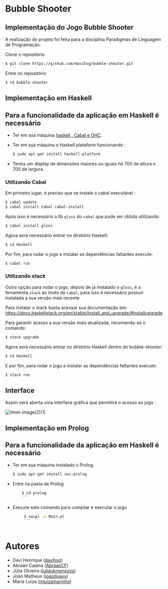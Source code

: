 # Bubble Shooter

## Implementação do Jogo Bubble Shooter

A realização do projeto foi feita para a disciplina Paradigmas de Linguagem de Programação.

Clone o repositório

```bash
$ git clone https://github.com/davihsg/bubble-shooter.git
```

Entre no repositório

```bash
$ cd bubble-shooter
```
## Implementação em Haskell

## Para a funcionalidade da aplicação em Haskell é necessário

- Ter em sua máquina [haskell , Cabal e GHC](https://www.haskell.org/downloads/).
- Ter em sua máquina o Haskell plataform funcionando :

    ```bash
    $ sudo apt-get install haskell-platform
    ```

- Tenha um display de dimensões maiores ou iguais há 700 de altura e 700 de largura.
  
### Utilizando Cabal
Em primeiro lugar, é preciso que se instale o cabal executável :

```bash
$ cabal update
$ cabal install Cabal cabal-install
```

Após isso é necessário a lib `gloss` do `cabal` que pode ser obtida utilizando:

```bash
$ cabal install gloss
```

Agora será necessário entrar no diretório Haskell:

```bash
$ cd Haskell
```

Por fim, para rodar o jogo e instalar as dependências faltantes execute:

```bash
$ cabal run
```

### Utilizando stack
Outra opção para rodar o jogo, depois de já instalado o `gloss`, é a ferramenta `stack` ao invés de `cabal`, para isso é necessário possuir instalada a sua versão mais recente.

Para instalar o stack basta acessar sua documentação em:
 https://docs.haskellstack.org/en/stable/install_and_upgrade/#installupgrade

Para garantir acesso a sua versão mais atualizada, recomenda-se o comando:

```bash
$ stack upgrade
```

Agora será necessário entrar no diretório Haskell dentro do bubble-shooter:

```bash
$ cd Haskell
```

E por fim, para rodar o jogo e instalar as dependências faltantes execute:
```bash
$ stack run
```

## Interface
Assim será aberta uma interface gráfica que permitirá o acesso ao jogo :

![Hnet-image(2)(1)](https://user-images.githubusercontent.com/84549704/156785878-bd6176ad-6795-4b9d-be4f-014574ac0998.gif)

## Implementação em Prolog

## Para a funcionalidade da aplicação em Haskell é necessário
  - Ter em sua máquina instalado o Prolog.

    ```bash
    $ sudo apt-get install swi-prolog
    ```

  - Entre na pasta de Prolog  

    ```bash
        $ cd prolog
        ```

 - Execute este comando para compilar e executar o jogo
  
   ```bash
        $ swipl -s Main.pl
        ```
        
# Autores

- Davi Henrique ([davihsg](https://github.com/davihsg))
- Abraão Caiana ([AbraaoCF](https://github.com/AbraaoCF))
- Júlia Oliveira ([juliaokmenezes](https://github.com/juliaokmenezes))
- João Matheus ([joaoduavy](https://github.com/joaoduavy))
- Maria Luiza ([mluizamarinho](https://github.com/mluizamarinho))
